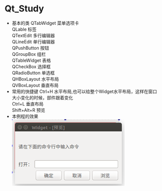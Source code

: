 # Qt_Study
* 基本的类
QTabWidget 菜单选项卡  
QLable 标签  
QTextEdit 多行编辑器  
QLineEdit 单行编辑器  
QPushButton 按钮  
QGroupBox 组栏  
QTableWidget 表格  
QCheckBox  选择框  
QRadioButton 单选框  
QHBoxLayout 水平布局  
QVBoxLayout 垂直布局  
* 常用的快捷键
Ctrl+H 水平布局,也可以给整个Widget水平布局，这样在窗口大小变化的时候，部件跟着变化  
Ctrl+L 垂直布局  
Shift+Alt+R 预览  
* 本例程的效果  
![](1.png)


